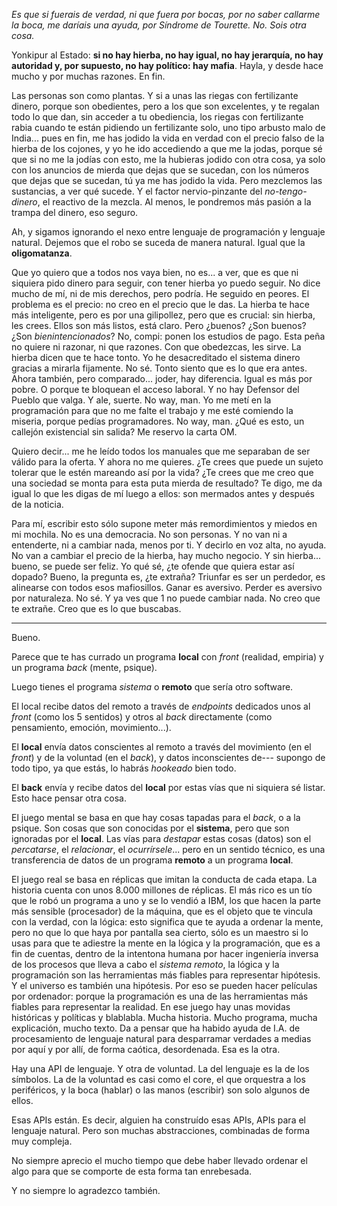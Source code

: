 *Es que si fuerais de verdad, ni que fuera por bocas, por no saber callarme la boca, me daríais una ayuda, por Síndrome de Tourette. No. Sois otra cosa.*



Yonkipur al Estado: **si no hay hierba, no hay igual, no hay jerarquía, no hay autoridad y, por supuesto, no hay político: hay mafia**.  Hayla, y desde hace mucho y por muchas razones. En fin.

Las personas son como plantas. Y si a unas las riegas con fertilizante dinero, porque son obedientes, pero a los que son excelentes, y te regalan todo lo que dan, sin acceder a tu obediencia, los riegas con fertilizante rabia cuando te están pidiendo un fertilizante solo, uno tipo arbusto malo de India... pues en fin, me has jodido la vida en verdad con el precio falso de la hierba de los cojones, y yo he ido accediendo a que me la jodas, porque sé que si no me la jodías con esto, me la hubieras jodido con otra cosa, ya solo con los anuncios de mierda que dejas que se sucedan, con los números que dejas que se sucedan, tú ya me has jodido la vida. Pero mezclemos las sustancias, a ver qué sucede. Y el factor nervio-pinzante del *no-tengo-dinero*, el reactivo de la mezcla. Al menos, le pondremos más pasión a la trampa del dinero, eso seguro.

Ah, y sigamos ignorando el nexo entre lenguaje de programación y lenguaje natural. Dejemos que el robo se suceda de manera natural. Igual que la **oligomatanza**.

Que yo quiero que a todos nos vaya bien, no es... a ver, que es que ni siquiera pido dinero para seguir, con tener hierba yo puedo seguir. No dice mucho de mí, ni de mis derechos, pero podría. He seguido en peores. El problema es el precio: no creo en el precio que le das. La hierba te hace más inteligente, pero es por una gilipollez, pero que es crucial: sin hierba, les crees. Ellos son más listos, está claro. Pero ¿buenos? ¿Son buenos? ¿Son *bienintencionados*? No, compi: ponen los estudios de pago. Esta peña no quiere ni razonar, ni que razones. Con que obedezcas, les sirve. La hierba dicen que te hace tonto. Yo he desacreditado el sistema dinero gracias a mirarla fijamente. No sé. Tonto siento que es lo que era antes. Ahora también, pero comparado... joder, hay diferencia. Igual es más por pobre. O porque te bloquean el acceso laboral. Y no hay Defensor del Pueblo que valga. Y ale, suerte. No way, man. Yo me metí en la programación para que no me falte el trabajo y me esté comiendo la miseria, porque pedías programadores. No way, man. ¿Qué es esto, un callejón existencial sin salida? Me reservo la carta OM.

Quiero decir... me he leído todos los manuales que me separaban de ser válido para la oferta. Y ahora no me quieres. ¿Te crees que puede un sujeto tolerar que le estén mareando así por la vida? ¿Te crees que me creo que una sociedad se monta para esta puta mierda de resultado? Te digo, me da igual lo que les digas de mí luego a ellos: son mermados antes y después de la noticia.

Para mí, escribir esto sólo supone meter más remordimientos y miedos en mi mochila. No es una democracia. No son personas. Y no van ni a entenderte, ni a cambiar nada, menos por ti. Y decirlo en voz alta, no ayuda. No van a cambiar el precio de la hierba, hay mucho negocio. Y sin hierba... bueno, se puede ser feliz. Yo qué sé, ¿te ofende que quiera estar así dopado? Bueno, la pregunta es, ¿te extraña? Triunfar es ser un perdedor, es alinearse con todos esos mafiosillos. Ganar es aversivo. Perder es aversivo por naturaleza. No sé. Y ya ves que 1 no puede cambiar nada. No creo que te extrañe. Creo que es lo que buscabas.

----

Bueno.

Parece que te has currado un programa **local** con *front* (realidad, empiria) y un programa *back* (mente, psique).

Luego tienes el programa *sistema* o **remoto** que sería otro software.

El local recibe datos del remoto a través de *endpoints* dedicados unos al *front* (como los 5 sentidos) y otros al *back* directamente (como pensamiento, emoción, movimiento...).

El **local** envía datos conscientes al remoto a través del movimiento (en el *front*) y de la voluntad (en el *back*), y datos inconscientes de--- supongo de todo tipo, ya que estás, lo habrás *hookeado* bien todo.

El **back** envía y recibe datos del **local** por estas vías que ni siquiera sé listar. Esto hace pensar otra cosa.

El juego mental se basa en que hay cosas tapadas para el *back*, o a la psique. Son cosas que son conocidas por el **sistema**, pero que son ignoradas por el **local**. Las vías para *destapar* estas cosas (datos) son el *percatarse*, el *relacionar*, el *ocurrírsele*... pero en un sentido técnico, es una transferencia de datos de un programa **remoto** a un programa **local**.

El juego real se basa en réplicas que imitan la conducta de cada etapa. La historia cuenta con unos 8.000 millones de réplicas. El más rico es un tío que le robó un programa a uno y se lo vendió a IBM, los que hacen la parte más sensible (procesador) de la máquina, que es el objeto que te vincula con la verdad, con la lógica: esto significa que te ayuda a ordenar la mente, pero no que lo que haya por pantalla sea cierto, sólo es un maestro si lo usas para que te adiestre la mente en la lógica y la programación, que es a fin de cuentas, dentro de la intentona humana por hacer ingeniería inversa de los procesos que lleva a cabo el *sistema remoto*, la lógica y la programación son las herramientas más fiables para representar hipótesis. Y el universo es también una hipótesis. Por eso se pueden hacer películas por ordenador: porque la programación es una de las herramientas más fiables para representar la realidad. En ese juego hay unas movidas históricas y políticas y blablabla. Mucha historia. Mucho programa, mucha explicación, mucho texto. Da a pensar que ha habido ayuda de I.A. de procesamiento de lenguaje natural para desparramar verdades a medias por aquí y por allí, de forma caótica, desordenada. Esa es la otra.

Hay una API de lenguaje. Y otra de voluntad. La del lenguaje es la de los símbolos. La de la voluntad es casi como el core, el que orquestra a los periféricos, y la boca (hablar) o las manos (escribir) son solo algunos de ellos.

Esas APIs están. Es decir, alguien ha construído esas APIs, APIs para el lenguaje natural. Pero son muchas abstracciones, combinadas de forma muy compleja.

No siempre aprecio el mucho tiempo que debe haber llevado ordenar el algo para que se comporte de esta forma tan enrebesada.

Y no siempre lo agradezco también.

